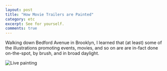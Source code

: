 ```yaml
---
layout: post
title: "How Movie Trailers are Painted"
category: etc
excerpt: See for yourself.
comments: true
---
```


Walking down Bedford Avenue in Brooklyn, I learned that (at least) some of the illustrations promoting events, movies, and so on are are in-fact done on-the-spot, by brush, and in broad daylight.  

![Live painting](http://www.vincentbarr.com/assets/images/live-wall-paint.jpg)

<a href="https://plus.google.com/+VincentBarr0?rel=author"></a>
